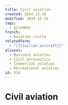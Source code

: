 ```yaml
---
title: Civil aviation
created: 2024-12-18
modified: 2024-12-24
tags:
  - gccommon
french:
  - Aviation civile
relatedTerm:
  - "[[Civilian aircraft]]"
aliases:
  - Business aviation
  - Civil aeronautics
  - Commercial aviation
  - Recreational aviation
id: 914
---
```

# Civil aviation
